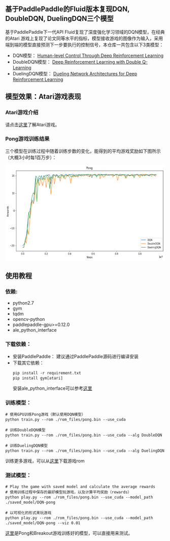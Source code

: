 ## 基于PaddlePaddle的Fluid版本复现DQN, DoubleDQN, DuelingDQN三个模型

基于PaddlePaddle下一代API Fluid复现了深度强化学习领域的DQN模型，在经典的Atari 游戏上复现了论文同等水平的指标，模型接收游戏的图像作为输入，采用端到端的模型直接预测下一步要执行的控制信号，本仓库一共包含以下3类模型：
+ DQN模型：
[Human-level Control Through Deep Reinforcement Learning](http://www.nature.com/nature/journal/v518/n7540/full/nature14236.html)
+ DoubleDQN模型：
[Deep Reinforcement Learning with Double Q-Learning](https://www.aaai.org/ocs/index.php/AAAI/AAAI16/paper/viewPaper/12389)
+ DuelingDQN模型：
[Dueling Network Architectures for Deep Reinforcement Learning](http://proceedings.mlr.press/v48/wangf16.html)

## 模型效果：Atari游戏表现

### Atari游戏介绍

请点击[这里](https://gym.openai.com/envs/#atari)了解Atari游戏。

### Pong游戏训练结果
三个模型在训练过程中随着训练步数的变化，能得到的平均游戏奖励如下图所示（大概3小时每1百万步）：

<div align="center">
<img src="assets/dqn.png" width="600" height="300" alt="DQN result"></img>
</div>

## 使用教程

### 依赖:
+ python2.7
+ gym
+ tqdm
+ opencv-python
+ paddlepaddle-gpu>=0.12.0
+ ale_python_interface

### 下载依赖：

+ 安装PaddlePaddle：
    建议通过PaddlePaddle源码进行编译安装  
+ 下载其它依赖：
    ```
    pip install -r requirement.txt
    pip install gym[atari]
    ```
    安装ale_python_interface可以参考[这里](https://github.com/mgbellemare/Arcade-Learning-Environment)

### 训练模型：

```
# 使用GPU训练Pong游戏（默认使用DQN模型）
python train.py --rom ./rom_files/pong.bin --use_cuda

# 训练DoubleDQN模型
python train.py --rom ./rom_files/pong.bin --use_cuda --alg DoubleDQN

# 训练DuelingDQN模型
python train.py --rom ./rom_files/pong.bin --use_cuda --alg DuelingDQN
```

训练更多游戏，可以从[这里](https://github.com/openai/atari-py/tree/master/atari_py/atari_roms)下载游戏rom

### 测试模型：

```
# Play the game with saved model and calculate the average rewards
# 使用训练过程中保存的最好模型玩游戏，以及计算平均奖励（rewards）
python play.py --rom ./rom_files/pong.bin --use_cuda --model_path ./saved_model/DQN-pong

# 以可视化的形式来玩游戏
python play.py --rom ./rom_files/pong.bin --use_cuda --model_path ./saved_model/DQN-pong --viz 0.01
```

[这里](https://pan.baidu.com/s/1gIsbNw5V7tMeb74ojx-TMA)是Pong和Breakout游戏训练好的模型，可以直接用来测试。
